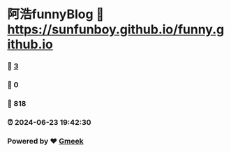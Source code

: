 # 阿浩funnyBlog :link: https://sunfunboy.github.io/funny.github.io 
### :page_facing_up: [3](https://sunfunboy.github.io/funny.github.io/tag.html) 
### :speech_balloon: 0 
### :hibiscus: 818 
### :alarm_clock: 2024-06-23 19:42:30 
### Powered by :heart: [Gmeek](https://github.com/Meekdai/Gmeek)
